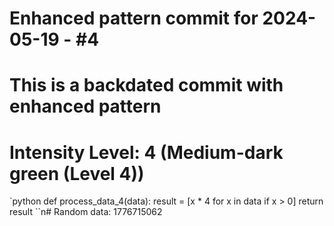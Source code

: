 ﻿# Enhanced pattern commit for 2024-05-19 - #4
# This is a backdated commit with enhanced pattern
# Intensity Level: 4 (Medium-dark green (Level 4))
`python
def process_data_4(data):
    result = [x * 4 for x in data if x > 0]
    return result
``n# Random data: 1776715062

